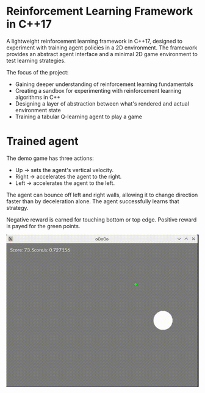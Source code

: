# Reinforcement Learning Framework in C++17

A lightweight reinforcement learning framework in C++17, designed to experiment with training agent policies in a 2D environment. The framework provides an abstract agent interface and a minimal 2D game environment to test learning strategies.

The focus of the project:
 - Gaining deeper understanding of reinforcement learning fundamentals
 - Creating a sandbox for experimenting with reinforcement learning algorithms in C++
 - Designing a layer of abstraction between what's rendered and actual environment state
 - Training a tabular Q-learning agent to play a game

# Trained agent

The demo game has three actions:
 - Up → sets the agent's vertical velocity.
 - Right → accelerates the agent to the right.
 - Left → accelerates the agent to the left.

The agent can bounce off left and right walls, allowing it to change direction faster than by deceleration alone. The agent successfully learns that strategy.

Negative reward is earned for touching bottom or top edge.
Positive reward is payed for the green points.

![Demo](demo.gif)